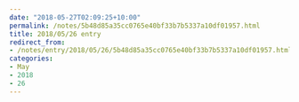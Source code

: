 ```yaml
---
date: "2018-05-27T02:09:25+10:00"
permalink: /notes/5b48d85a35cc0765e40bf33b7b5337a10df01957.html
title: 2018/05/26 entry
redirect_from:
- /notes/entry/2018/05/26/5b48d85a35cc0765e40bf33b7b5337a10df01957.html
categories:
- May
- 2018
- 26
---
```

